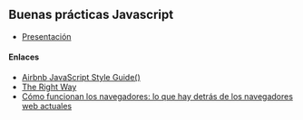 ## Buenas prácticas Javascript

* [Presentación](http://slides.com/joanleon/buenas-practicas-javascript#/)

#### Enlaces

* [Airbnb JavaScript Style Guide()](https://github.com/airbnb/javascript)
* [The Right Way](http://jstherightway.org/es-es/)
* [Cómo funcionan los navegadores: lo que hay detrás de los navegadores web actuales](http://www.html5rocks.com/es/tutorials/internals/howbrowserswork/)
